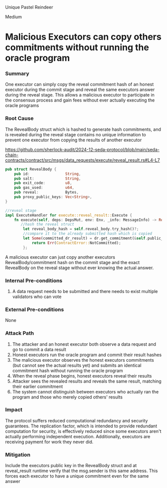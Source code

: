 Unique Pastel Reindeer

Medium

# Malicious Executors can copy others commitments without running the oracle program

### Summary

One executor can simply copy the reveal commitment hash of an honest executor during the commit stage and reveal the same executors answer during the reveal stage. This allows a malicious executor to participate in the consensus process and gain fees without ever actually executing the oracle programs 

### Root Cause

The RevealBody struct which is hashed to generate hash commitments, and is revealed during the reveal stage contains no unique information to prevent one executor from copying the results of another executor

https://github.com/sherlock-audit/2024-12-seda-protocol/blob/main/seda-chain-contracts/contract/src/msgs/data_requests/execute/reveal_result.rs#L4-L7
```rust
pub struct RevealBody {
    pub id:                String,
    pub salt:              String,
    pub exit_code:         u8,
    pub gas_used:          u64,
    pub reveal:            Bytes,
    pub proxy_public_keys: Vec<String>,
}

//reveal stage
impl ExecuteHandler for execute::reveal_result::Execute {
    fn execute(self, deps: DepsMut, env: Env, _info: MessageInfo) -> Result<Response, ContractError> {
       //hash the reveal struct
        let reveal_body_hash = self.reveal_body.try_hash()?;
        //compare it to the already submitted hash which is copied
        let Some(committed_dr_result) = dr.get_commitment(&self.public_key) else {
            return Err(ContractError::NotCommitted);
        };
```
A malicious executor can just copy another executors RevealBody/commitment hash on the commit stage and the exact RevealBody on the reveal stage without ever knowing the actual answer.

### Internal Pre-conditions

1. A data request needs to be submitted and there needs to exist multiple validators who can vote

### External Pre-conditions

None

### Attack Path

1. The attacker and an honest executor both observe a data request and go to commit a data result
2. Honest executors run the oracle program and commit their result hashes
3. The malicious executor observes the honest executors commitments (but cannot see the actual results yet) and submits an identical commitment hash without running the oracle program
4. When the reveal phase begins, honest executors reveal their results
5. Attacker sees the revealed results and reveals the same result, matching their earlier commitment
6. The system cannot distinguish between executors who actually ran the program and those who merely copied others' results

### Impact

The protocol suffers reduced computational redundancy and security guarantees. The replication factor, which is intended to provide redundant computation for security, is effectively reduced since some executors aren't actually performing independent execution. Additionally, executors are receiving payment for work they never did.


### Mitigation

Include the executors public key in the RevealBody struct and at reveal_result runtime verify that the msg.sender is this same address. This forces each executor to have a unique commitment even for the same answer